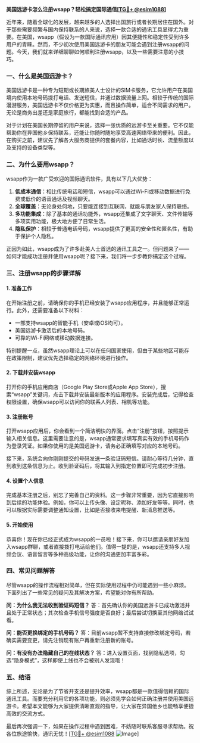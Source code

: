**美国远游卡怎么注册wsapp？轻松搞定国际通信[[TG💪+ @esim1088](https://t.me/s/esim1088)]**

近年来，随着全球化的发展，越来越多的人选择出国旅行或者长期居住在国外。对于那些需要频繁与国内保持联系的人来说，选择一款合适的通讯工具显得尤为重要。在美国，wsapp（假设为一款国际通讯应用）因其便捷性和稳定性受到许多用户的青睐。然而，不少初次使用美国远游卡的朋友可能会遇到注册wsapp的问题。今天，我们就来详细聊聊如何顺利注册wsapp，以及一些需要注意的小技巧。

### 一、什么是美国远游卡？

美国远游卡是一种专为短期或长期旅美人士设计的SIM卡服务，它允许用户在美国境内使用本地号码拨打电话、发送短信，并通过数据流量上网。相较于传统的国际漫游服务，美国远游卡不仅价格更为实惠，而且操作简单，适合不同需求的用户。无论是商务出差还是家庭旅行，都能找到合适的产品。

对于计划在美国长期停留的用户来说，选择一张优质的远游卡至关重要。它不仅能帮助你在异国他乡保持联系，还能让你随时随地享受高速网络带来的便利。因此，在购买之前，建议先了解各大服务商提供的套餐内容，比如通话时长、流量额度以及支持的设备类型等。

### 二、为什么要用wsapp？

wsapp作为一款广受欢迎的国际通讯软件，具有以下几大优势：

1. **低成本通信**：相比传统电话和短信，wsapp可以通过Wi-Fi或移动数据进行免费或低价的语音通话及视频聊天。
2. **全球覆盖**：无论身处何地，只要能连接到互联网，就能与朋友家人保持联络。
3. **多功能集成**：除了基本的通话功能外，wsapp还集成了文字聊天、文件传输等多项实用功能，极大地方便了日常生活。
4. **隐私保护**：相较于普通电话号码，wsapp提供了更高的安全性和匿名性，有助于保护个人隐私。

正因为如此，wsapp成为了许多赴美人士首选的通讯工具之一。但问题来了——如何才能成功注册并使用wsapp呢？接下来，我们将一步步教你搞定这个过程。

### 三、注册wsapp的步骤详解

#### 1. 准备工作

在开始注册之前，请确保你的手机已经安装了wsapp应用程序，并且能够正常运行。此外，还需要准备以下材料：

- 一部支持wsapp的智能手机（安卓或iOS均可）。
- 美国远游卡激活后的本地号码。
- 可靠的Wi-Fi网络或移动数据连接。

特别提醒一点，虽然wsapp理论上可以在任何国家使用，但由于某些地区可能存在政策限制，建议优先选择稳定的网络环境进行操作。

#### 2. 下载并安装wsapp

打开你的手机应用商店（Google Play Store或Apple App Store），搜索“wsapp”关键词，点击下载并安装最新版本的应用程序。安装完成后，记得检查权限设置，确保wsapp可以访问你的联系人列表、相机等功能。

#### 3. 注册账号

打开wsapp应用后，你会看到一个简洁明快的界面。点击“注册”按钮，按照提示输入相关信息。这里需要注意的是，wsapp通常要求填写真实有效的手机号码作为登录凭证。如果你使用的是美国远游卡，请务必正确填写对应的本地号码。

接下来，系统会向你刚刚提交的号码发送一条验证码短信。请耐心等待几分钟，直到收到这条信息为止。收到验证码后，将其输入到指定位置即可完成初步注册。

#### 4. 设置个人信息

完成基本注册之后，别忘了完善自己的资料。这一步骤非常重要，因为它直接影响到后续的功能体验。例如，你可以上传头像、设定昵称、添加好友等等。同时，也可以根据实际需要调整通知设置，比如是否接收来电提醒、新消息推送等。

#### 5. 开始使用

恭喜你！现在你已经正式成为wsapp的一员啦！接下来，你可以邀请亲朋好友加入wsapp群聊，或者直接拨打电话给他们。值得一提的是，wsapp还支持多人视频会议、语音留言等多种高级功能，让你的沟通更加丰富多彩。

### 四、常见问题解答

尽管wsapp的操作流程相对简单，但在实际使用过程中仍可能遇到一些小麻烦。下面列出了一些常见的疑问及其解决方案，希望能对你有所帮助。

**问：为什么我无法收到验证码短信？**
答：首先确认你的美国远游卡已成功激活并且处于正常状态；其次检查手机信号强度是否良好；最后尝试切换至其他网络试试看。

**问：能否更换绑定的手机号码？**
答：目前wsapp暂不支持直接修改绑定号码，若确实需要变更，请先注销现有账户再重新注册新的账号。

**问：有没有办法隐藏自己的在线状态？**
答：进入设置页面，找到隐私选项，勾选“隐身模式”，这样即使上线也不会被别人发现哦！

### 五、结语

综上所述，无论是为了节省开支还是提升效率，wsapp都是一款值得信赖的国际通讯工具。而要充分利用它的各项功能，则必须先学会如何正确注册并使用美国远游卡。希望本文能够为大家提供清晰直观的指导，让大家在异国他乡也能畅享便捷高效的交流方式。

最后再次强调一下，如果在操作过程中遇到困难，不妨随时联系客服寻求帮助。祝各位旅途愉快，通讯无忧！[[TG💪+ @esim1088](https://t.me/s/esim1088) ![Image](https://i.postimg.cc/4NQfJmqS/Snipaste-2025-05-13-00-14-12.png)]